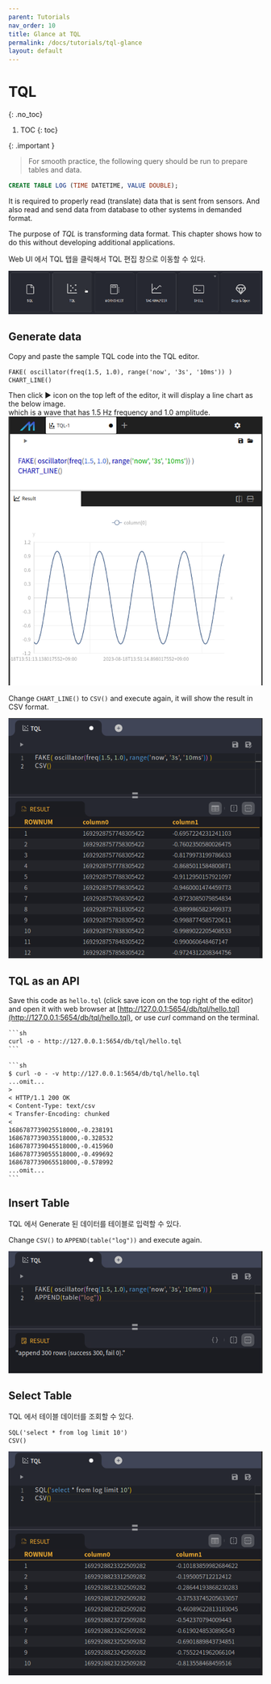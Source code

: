 ```yaml
---
parent: Tutorials
nav_order: 10
title: Glance at TQL
permalink: /docs/tutorials/tql-glance
layout: default
---
```


# TQL
{: .no_toc}

1. TOC
{: toc}

{: .important }
> For smooth practice, the following query should be run to prepare tables and data.
>
```sql
CREATE TABLE LOG (TIME DATETIME, VALUE DOUBLE);
```
>

It is required to properly read (translate) data that is sent from sensors.
And also read and send data from database to other systems in demanded format.

The purpose of *TQL* is transforming data format.
This chapter shows how to do this without developing additional applications.


Web UI 에서 TQL 탭을 클릭해서 TQL 편집 창으로 이동할 수 있다.

![web-tql](/assets/img/web-tql-pick.png)

## Generate data

Copy and paste the sample TQL code into the TQL editor.

```
FAKE( oscillator(freq(1.5, 1.0), range('now', '3s', '10ms')) )
CHART_LINE()
```

Then click ▶︎ icon on the top left of the editor, it will display a line chart as the below image. <br/>
which is a wave that has 1.5 Hz frequency and 1.0 amplitude.
![web-tql-chart](/assets/img/web-tql-chart.png)

Change `CHART_LINE()` to `CSV()` and execute again, it will show the result in CSV format.

![web-tql-csv](/assets/img/web-tql-csv.png)

## TQL as an API

Save this code as `hello.tql` (click save icon on the top right of the editor) and open it with web browser at [http://127.0.0.1:5654/db/tql/hello.tql](http://127.0.0.1:5654/db/tql/hello.tql), or use *curl* command on the terminal.

    ```sh
    curl -o - http://127.0.0.1:5654/db/tql/hello.tql
    ```

    ```sh
    $ curl -o - -v http://127.0.0.1:5654/db/tql/hello.tql
    ...omit...
    >
    < HTTP/1.1 200 OK
    < Content-Type: text/csv
    < Transfer-Encoding: chunked
    <
    1686787739025518000,-0.238191
    1686787739035518000,-0.328532
    1686787739045518000,-0.415960
    1686787739055518000,-0.499692
    1686787739065518000,-0.578992
    ...omit...
    ```

## Insert Table

TQL 에서 Generate 된 데이터를 테이블로 입력할 수 있다.

Change `CSV()` to `APPEND(table("log"))` and execute again.

![web-tql-append](/assets/img/web-tql-append.png)

## Select Table

TQL 에서 테이블 데이터를 조회할 수 있다.

```
SQL('select * from log limit 10')
CSV()
```

![web-tql-select](/assets/img/web-tql-select.png)
